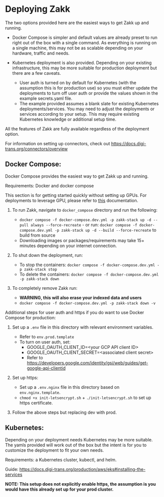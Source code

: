 <!-- ZAKK_METADATA={"link": "https://github.com/digitranslab/zakk/blob/main/deployment/README.md"} -->

# Deploying Zakk

The two options provided here are the easiest ways to get Zakk up and running.

- Docker Compose is simpler and default values are already preset to run right out of the box with a single command.
  As everything is running on a single machine, this may not be as scalable depending on your hardware, traffic and needs.

- Kubernetes deployment is also provided. Depending on your existing infrastructure, this may be more suitable for
  production deployment but there are a few caveats.
  - User auth is turned on by default for Kubernetes (with the assumption this is for production use)
    so you must either update the deployments to turn off user auth or provide the values shown in the example
    secrets.yaml file.
  - The example provided assumes a blank slate for existing Kubernetes deployments/services. You may need to adjust the
    deployments or services according to your setup. This may require existing Kubernetes knowledge or additional
    setup time.

All the features of Zakk are fully available regardless of the deployment option.

For information on setting up connectors, check out https://docs.digi-trans.org/connectors/overview

## Docker Compose:

Docker Compose provides the easiest way to get Zakk up and running.

Requirements: Docker and docker compose

This section is for getting started quickly without setting up GPUs. For deployments to leverage GPU, please refer to [this](https://github.com/digitranslab/zakk/blob/main/deployment/docker_compose/README.md) documentation.

1. To run Zakk, navigate to `docker_compose` directory and run the following:

   - `docker compose -f docker-compose.dev.yml -p zakk-stack up -d --pull always --force-recreate` - or run: `docker compose -f docker-compose.dev.yml -p zakk-stack up -d --build --force-recreate`
     to build from source
   - Downloading images or packages/requirements may take 15+ minutes depending on your internet connection.

2. To shut down the deployment, run:

   - To stop the containers: `docker compose -f docker-compose.dev.yml -p zakk-stack stop`
   - To delete the containers: `docker compose -f docker-compose.dev.yml -p zakk-stack down`

3. To completely remove Zakk run:
   - **WARNING, this will also erase your indexed data and users**
   - `docker compose -f docker-compose.dev.yml -p zakk-stack down -v`

Additional steps for user auth and https if you do want to use Docker Compose for production:

1. Set up a `.env` file in this directory with relevant environment variables.

   - Refer to `env.prod.template`
   - To turn on user auth, set:
     - GOOGLE_OAUTH_CLIENT_ID=\<your GCP API client ID\>
     - GOOGLE_OAUTH_CLIENT_SECRET=\<associated client secret\>
     - Refer to https://developers.google.com/identity/gsi/web/guides/get-google-api-clientid

2. Set up https:

   - Set up a `.env.nginx` file in this directory based on `env.nginx.template`.
   - `chmod +x init-letsencrypt.sh` + `./init-letsencrypt.sh` to set up https certificate.

3. Follow the above steps but replacing dev with prod.

## Kubernetes:

Depending on your deployment needs Kubernetes may be more suitable. The yamls provided will work out of the box but the
intent is for you to customize the deployment to fit your own needs. 

Requirements: a Kubernetes cluster, kubectl, and helm.

Guide: https://docs.digi-trans.org/production/aws/eks#installing-the-services

**NOTE: This setup does not explicitly enable https, the assumption is you would have this already set up for your
prod cluster.**
